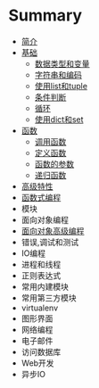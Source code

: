 # Summary

* [简介](README.md)
* [基础](Chapter_01.md)
  * [数据类型和变量](Article_01_01.md)
  * [字符串和编码](Article_01_02.md)
  * [使用list和tuple](Article_01_03.md)
  * [条件判断](Article_01_04.md)
  * [循环](Article_01_05.md)
  * [使用dict和set](Article_01_06.md)
* [函数](Chapter_02.md)
  * [调用函数](Article_02_01.md)
  * [定义函数](Article_02_02.md)
  * [函数的参数](Article_02_03.md)
  * [递归函数](Article_02_04.md)
* [高级特性](Chapter_03.md)
* [函数式编程](Chapter_04.md)
* 模块
* 面向对象编程
* [面向对象高级编程](mian-xiang-dui-xiang-gao-ji-bian-cheng.md)
* 错误,调试和测试
* IO编程
* 进程和线程
* 正则表达式
* 常用内建模块
* 常用第三方模块
* virtualenv
* 图形界面
* 网络编程
* 电子邮件
* 访问数据库
* Web开发
* 异步IO

